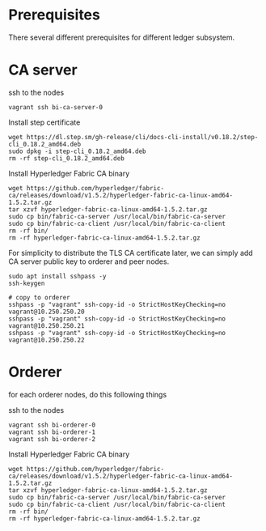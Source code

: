 # Prerequisites
There several different prerequisites for different ledger subsystem.

# CA server
ssh to the nodes
```shell
vagrant ssh bi-ca-server-0
```

Install step certificate
```shell
wget https://dl.step.sm/gh-release/cli/docs-cli-install/v0.18.2/step-cli_0.18.2_amd64.deb
sudo dpkg -i step-cli_0.18.2_amd64.deb
rm -rf step-cli_0.18.2_amd64.deb
```

Install Hyperledger Fabric CA binary
```shell
wget https://github.com/hyperledger/fabric-ca/releases/download/v1.5.2/hyperledger-fabric-ca-linux-amd64-1.5.2.tar.gz
tar xzvf hyperledger-fabric-ca-linux-amd64-1.5.2.tar.gz
sudo cp bin/fabric-ca-server /usr/local/bin/fabric-ca-server
sudo cp bin/fabric-ca-client /usr/local/bin/fabric-ca-client
rm -rf bin/
rm -rf hyperledger-fabric-ca-linux-amd64-1.5.2.tar.gz
```

For simplicity to distribute the TLS CA certificate later, we can simply add CA server public key to orderer and peer nodes.
```shell
sudo apt install sshpass -y
ssh-keygen

# copy to orderer
sshpass -p "vagrant" ssh-copy-id -o StrictHostKeyChecking=no vagrant@10.250.250.20
sshpass -p "vagrant" ssh-copy-id -o StrictHostKeyChecking=no vagrant@10.250.250.21
sshpass -p "vagrant" ssh-copy-id -o StrictHostKeyChecking=no vagrant@10.250.250.22
```

# Orderer
for each orderer nodes, do this following things

ssh to the nodes
```shell
vagrant ssh bi-orderer-0
vagrant ssh bi-orderer-1
vagrant ssh bi-orderer-2
```

Install Hyperledger Fabric CA binary
```shell
wget https://github.com/hyperledger/fabric-ca/releases/download/v1.5.2/hyperledger-fabric-ca-linux-amd64-1.5.2.tar.gz
tar xzvf hyperledger-fabric-ca-linux-amd64-1.5.2.tar.gz
sudo cp bin/fabric-ca-server /usr/local/bin/fabric-ca-server
sudo cp bin/fabric-ca-client /usr/local/bin/fabric-ca-client
rm -rf bin/
rm -rf hyperledger-fabric-ca-linux-amd64-1.5.2.tar.gz
```
